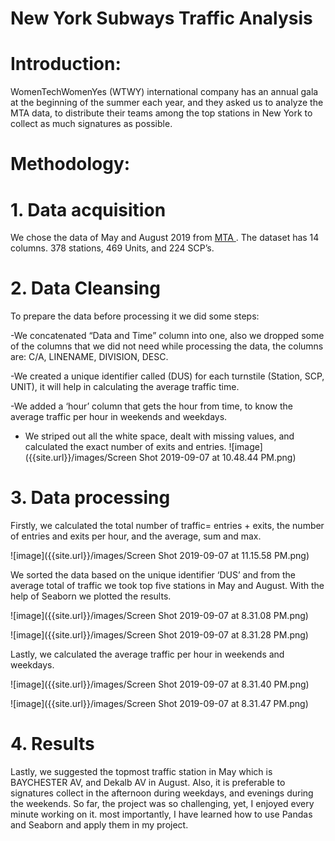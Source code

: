 

# New York Subways Traffic Analysis


# Introduction:
 
WomenTechWomenYes (WTWY) international company has an annual gala at the beginning of the summer each year, and they asked us to analyze the MTA data, to distribute their teams among the top stations in New York to collect as much signatures as possible. 




# Methodology:

 #  1.	Data acquisition
We chose the data of May and August 2019 from [MTA ](http://web.mta.info/developers/turnstile.html). The dataset has 14 columns. 378 stations, 469 Units, and 224 SCP’s.

# 2.	Data Cleansing
 
 To prepare the data before processing it we did some steps:

-We concatenated “Data and Time” column into one, also we dropped some of the columns that we did not need while processing the data, the columns are: C/A, LINENAME, DIVISION, DESC.

-We created a unique identifier called (DUS) for each turnstile (Station, SCP, UNIT), it will help in calculating the average traffic time.

-We added a ‘hour’ column that gets the hour from time, to know the average traffic per hour in weekends and weekdays.

- We striped out all the white space, dealt with missing values, and calculated the exact number of exits and entries. 
![image]({{site.url}}/images/Screen Shot 2019-09-07 at 10.48.44 PM.png)


# 3.	Data processing

Firstly, we calculated the total number of traffic= entries + exits, the number of entries and exits per hour, and the average, sum and max. 

![image]({{site.url}}/images/Screen Shot 2019-09-07 at 11.15.58 PM.png)


We sorted the data based on the unique identifier ‘DUS’ and from the average total of traffic we took top five stations in May and August. With the help of Seaborn we plotted the results.

![image]({{site.url}}/images/Screen Shot 2019-09-07 at 8.31.08 PM.png)

![image]({{site.url}}/images/Screen Shot 2019-09-07 at 8.31.28 PM.png)


Lastly, we calculated the average traffic per hour in weekends and weekdays.

![image]({{site.url}}/images/Screen Shot 2019-09-07 at 8.31.40 PM.png)

![image]({{site.url}}/images/Screen Shot 2019-09-07 at 8.31.47 PM.png)

# 4.	Results

Lastly, we suggested the topmost traffic station in May which is BAYCHESTER AV, and Dekalb AV in August. Also, it is preferable to signatures collect in the afternoon during weekdays, and evenings during the weekends. So far, the project was so challenging, yet, I enjoyed every minute working on it. most importantly, I have learned how to use Pandas and Seaborn and apply them in my project.




